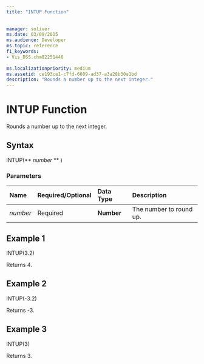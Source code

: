 ```yaml
---
title: "INTUP Function"
 
 
manager: soliver
ms.date: 03/09/2015
ms.audience: Developer
ms.topic: reference
f1_keywords:
- Vis_DSS.chm82251446
 
ms.localizationpriority: medium
ms.assetid: ce193ce1-c7fd-6609-ad37-a3a28b30a1bd
description: "Rounds a number up to the next integer."
---
```


# INTUP Function

Rounds a number up to the next integer.
  
## Syntax

INTUP(** *number* ** ) 
  
### Parameters

|**Name**|**Required/Optional**|**Data Type**|**Description**|
|:-----|:-----|:-----|:-----|
| _number_ <br/> |Required  <br/> |**Number** <br/> |The number to round up.  <br/> |
   
## Example 1

INTUP(3.2)
  
Returns 4.
  
## Example 2

INTUP(-3.2)
  
Returns -3.
  
## Example 3

INTUP(3)
  
Returns 3.
  

